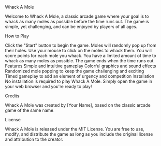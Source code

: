 Whack A Mole

Welcome to Whack A Mole, a classic arcade game where your goal is to whack as many moles as possible before the time runs out. The game is simple, yet challenging, and can be enjoyed by players of all ages.

How to Play

Click the "Start" button to begin the game.
Moles will randomly pop up from their holes.
Use your mouse to click on the moles to whack them.
You will score points for each mole you whack.
You have a limited amount of time to whack as many moles as possible.
The game ends when the time runs out.
Features
Simple and intuitive gameplay
Colorful graphics and sound effects
Randomized mole popping to keep the game challenging and exciting
Timed gameplay to add an element of urgency and competition
Installation
No installation is required to play Whack A Mole. Simply open the game in your web browser and you're ready to play!

Credits

Whack A Mole was created by [Your Name], based on the classic arcade game of the same name.

License

Whack A Mole is released under the MIT License. You are free to use, modify, and distribute the game as long as you include the original license and attribution to the creator.
